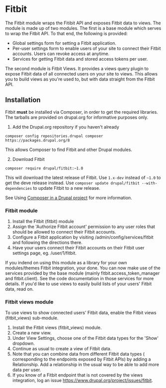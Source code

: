 # Fitbit

The Fitbit module wraps the Fitibit API and exposes Fitbit data to views. The 
module is made up of two modules. The first is a base module which serves to 
wrap the Fitbit API. To that end, the following is provided:

* Global settings form for setting a Fitbit application.
* Per-user settings form to enable users of your site to connect their Fitbit
accounts. Users can revoke access at anytime. 
* Services for getting Fitbit data and stored access tokens per user.

The second module is Fitbit Views. It provides a views query plugin to expose 
Fitbit data of all connected users on your site to views. This allows you to 
build views as you're used to, but with data straight from the Fitbit API.

## Installation

Fitbit **must** be installed via Composer, in order to get the required 
libraries. The tarballs are provided on drupal.org for informative purposes 
only.

1. Add the Drupal.org repository if you haven't already

```
composer config repositories.drupal composer https://packages.drupal.org/8
```

This allows Composer to find Fitbit and other Drupal modules.

2. Download Fitbit

```
composer require drupal/fitbit:~1.0
```
This will download the latest release of Fitbit. Use `1.x-dev` instead of `~1.0`
to get the deve release instead. Use 
`composer update drupal/fitbit --with-dependencies` to update Fitbit to a new 
release.

See Using [Composer in a Drupal project](https://www.drupal.org/node/2404989) 
for more information.

### Fitbit module

1. Install the Fitbit (fitbit) module
2. Assign the 'Authorize Fitbit account' permission to any user roles that 
should be allowed to connect their Fitbit accounts. 
3. Configure a Fitbit application by visiting /admin/config/services/fitbit 
and following the directions there.
4. Have your users connect their Fitbit accounts on their Fitbit user settings 
page, eg. /user/1/fitbit.

If you indend on using this module as a library for your own modules/themes 
Fitbit integration, your done. You can now make use of the services provided by
the base module (mainly fitbit.access_token_manager and fitbit.client). See the 
code documentation in those services for more details. If you'd like to use 
views to easily build lists of your users' Fitbit data, read on.

### Fitbit views module

To use views to show connected users' Fitbit data, enable the Fitbit views 
(fitbit_views) sub-module.

1. Install the Fitbit views (fitbit_views) module.
2. Create a new view.
3. Under View Settings, choose one of the Fitbit data types for the 'Show' 
dropdown.
4. Continue as usual to create a view of Fitbit data.
5. Note that you can combine data from different Fitbit data types (
corresponding to the endpoints exposed by Fitbit APIs) by adding a Relationship.
Add a relationship in the usual way to be able to add more data per user.
6. If you know of a Fitbit endpoint that is not covered by the views 
integration, log an issue https://www.drupal.org/project/issues/fitbit.
